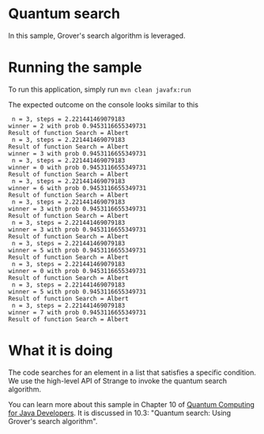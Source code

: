 # Quantum search

In this sample, Grover's search algorithm is leveraged.

# Running the sample

To run this application, simply run
`mvn clean javafx:run`

The expected outcome on the console looks similar to this

```
 n = 3, steps = 2.221441469079183
winner = 2 with prob 0.9453116655349731
Result of function Search = Albert
 n = 3, steps = 2.221441469079183
Result of function Search = Albert
winner = 3 with prob 0.9453116655349731
 n = 3, steps = 2.221441469079183
winner = 0 with prob 0.9453116655349731
Result of function Search = Albert
 n = 3, steps = 2.221441469079183
winner = 6 with prob 0.9453116655349731
Result of function Search = Albert
 n = 3, steps = 2.221441469079183
winner = 3 with prob 0.9453116655349731
Result of function Search = Albert
 n = 3, steps = 2.221441469079183
winner = 3 with prob 0.9453116655349731
Result of function Search = Albert
 n = 3, steps = 2.221441469079183
winner = 5 with prob 0.9453116655349731
Result of function Search = Albert
 n = 3, steps = 2.221441469079183
winner = 0 with prob 0.9453116655349731
Result of function Search = Albert
 n = 3, steps = 2.221441469079183
winner = 5 with prob 0.9453116655349731
Result of function Search = Albert
 n = 3, steps = 2.221441469079183
winner = 7 with prob 0.9453116655349731
Result of function Search = Albert
```

# What it is doing

The code searches for an element in a list that satisfies a specific condition. We use the high-level API of
Strange to invoke the quantum search algorithm.

You can learn more about this sample in Chapter 10 of [Quantum Computing for Java Developers](https://www.manning.com/books/quantum-computing-for-java-developers?a_aid=quantumjava&a_bid=e5166ab9). It is discussed in 10.3: "Quantum search: Using Grover's search algorithm".
